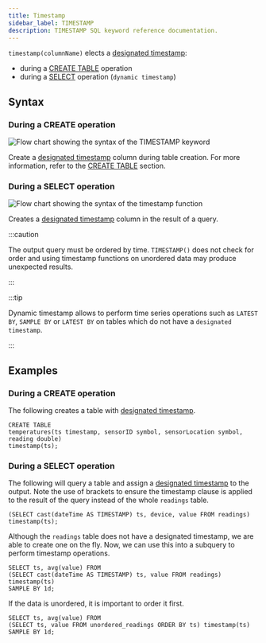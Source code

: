 ```yaml
---
title: Timestamp
sidebar_label: TIMESTAMP
description: TIMESTAMP SQL keyword reference documentation.
---
```


`timestamp(columnName)` elects a
[designated timestamp](concept/designated-timestamp.md):

- during a [CREATE TABLE](reference/sql/create-table.md#timestamp) operation
- during a [SELECT](reference/sql/select.md) operation (`dynamic timestamp`)

## Syntax

### During a CREATE operation

![Flow chart showing the syntax of the TIMESTAMP keyword](/img/docs/diagrams/timestamp.svg)

Create a [designated timestamp](concept/designated-timestamp.md) column during
table creation. For more information, refer to the
[CREATE TABLE](reference/sql/create-table.md) section.

### During a SELECT operation

![Flow chart showing the syntax of the timestamp function](/img/docs/diagrams/dynamicTimestamp.svg)

Creates a [designated timestamp](concept/designated-timestamp.md) column in the
result of a query.

:::caution

The output query must be ordered by time. `TIMESTAMP()` does not check for order
and using timestamp functions on unordered data may produce unexpected results.

:::

:::tip

Dynamic timestamp allows to perform time series operations such as `LATEST BY`,
`SAMPLE BY` or `LATEST BY` on tables which do not have a `designated timestamp`.

:::

## Examples

### During a CREATE operation

The following creates a table with
[designated timestamp](concept/designated-timestamp.md).

```questdb-sql title="Create table"
CREATE TABLE
temperatures(ts timestamp, sensorID symbol, sensorLocation symbol, reading double)
timestamp(ts);
```

### During a SELECT operation

The following will query a table and assign a
[designated timestamp](concept/designated-timestamp.md) to the output. Note the
use of brackets to ensure the timestamp clause is applied to the result of the
query instead of the whole `readings` table.

```questdb-sql title="Dynamic timestamp"
(SELECT cast(dateTime AS TIMESTAMP) ts, device, value FROM readings) timestamp(ts);
```

Although the `readings` table does not have a designated timestamp, we are able
to create one on the fly. Now, we can use this into a subquery to perform
timestamp operations.

```questdb-sql title="Dynamic timestamp subquery"
SELECT ts, avg(value) FROM
(SELECT cast(dateTime AS TIMESTAMP) ts, value FROM readings) timestamp(ts)
SAMPLE BY 1d;
```

If the data is unordered, it is important to order it first.

```questdb-sql title="Dynamic timestamp - unordered data"
SELECT ts, avg(value) FROM
(SELECT ts, value FROM unordered_readings ORDER BY ts) timestamp(ts)
SAMPLE BY 1d;
```

